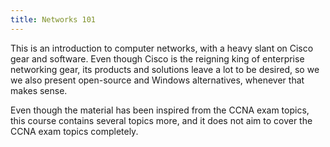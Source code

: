 ```yaml
---
title: Networks 101
---
```


This is an introduction to computer networks, with a heavy slant on Cisco gear and software. Even though Cisco is the reigning king of enterprise networking gear, its products and solutions leave a lot to be desired, so we we also present open-source and Windows alternatives, whenever that makes sense.

Even though the material has been inspired from the CCNA exam topics, this course contains several topics more, and it does not aim to cover the CCNA exam topics completely.



